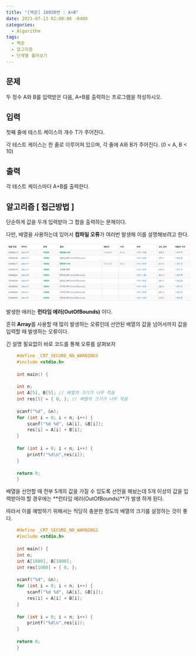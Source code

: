 ```yaml
---
title: "[백준] 10950번 : A+B"
date: 2021-07-13 02:00:00 -0400
categories: 
  - Algorithm
tags:
  - 백준
  - 알고리즘
  - 단계별 풀어보기
---
```


## 문제

두 정수 A와 B를 입력받은 다음, A+B를 출력하는 프로그램을 작성하시오.


## 입력

첫째 줄에 테스트 케이스의 개수 T가 주어진다.

각 테스트 케이스는 한 줄로 이루어져 있으며, 각 줄에 A와 B가 주어진다. (0 < A, B < 10)

## 출력

각 테스트 케이스마다 A+B를 출력한다.  

## 알고리즘 [ 접근방법 ]

단순하게 값을 두개 입력받아 그 합을 출력하는 문제이다.

다만, 배열을 사용하는데 있어서 **컴파일 오류**가 여러번 발생해 이를 설명해보려고 한다.

![백준 10950번 런타임 에러](https://github.com/idkim97/idkim97.github.io/blob/master/img/%EB%B0%B1%EC%A4%8010950%EB%B2%88.png?raw=true)

발생한 에러는 **런타임 에러(OutOfBounds)** 이다.

흔히 **Array**를 사용할 때 많이 발생하는 오류인데 선언된 배열의 값을 넘어서까지 값을 입력할 때 발생하는 오류이다.

긴 설명 필요없이 바로 코드를 통해 오류를 살펴보자
```c
    #define _CRT_SECURE_NO_WARNINGS
    #include <stdio.h>
    
    int main() {

	int n;
	int A[5], B[5]; // 배열의 크기가 너무 작음
	int res[5] = { 0, }; // 배열의 크기가 너무 작음

	scanf("%d", &n);
	for (int i = 0; i < n; i++) {
		scanf("%d %d", &A[i], &B[i]);
		res[i] = A[i] + B[i];
	}

	for (int i = 0; i < n; i++) {
		printf("%d\n",res[i]);
	}

	return 0;
    }
```


배열을 선언할 때 전부 5개의 값을 가질 수 있도록 선언을 해놨는데 5개 이상의 값을 입력받아야 할 경우에는 **런타임 에러(OutOfBounds)**가 발생 하게 된다.

따라서 이를 예방하기 위해서는 적당히 충분한 정도의 배열의 크기를 설정하는 것이 좋다.

```c
    #define _CRT_SECURE_NO_WARNINGS
    #include <stdio.h>

    int main() {
	int n;
	int A[1000], B[1000];
	int res[1000] = { 0, };

	scanf("%d", &n);
	for (int i = 0; i < n; i++) {
		scanf("%d %d", &A[i], &B[i]);
		res[i] = A[i] + B[i];
	}

	for (int i = 0; i < n; i++) {
		printf("%d\n",res[i]);
	}

	return 0;
    }
```
